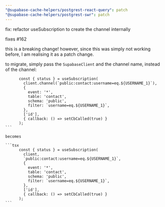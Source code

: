 ```yaml
---
"@supabase-cache-helpers/postgrest-react-query": patch
"@supabase-cache-helpers/postgrest-swr": patch
---
```


fix: refactor useSubscription to create the channel internally

fixes #162

this is a breaking change! however, since this was simply not working before, I am realising it as a patch change.

to migrate, simply pass the `SupabaseClient` and the channel name, instead of the channel:

````tsx
      const { status } = useSubscription(
        client.channel(`public:contact:username=eq.${USERNAME_1}`),
        {
          event: '*',
          table: 'contact',
          schema: 'public',
          filter: `username=eq.${USERNAME_1}`,
        },
        ['id'],
        { callback: () => setCbCalled(true) }
      );
```

becomes

```tsx
      const { status } = useSubscription(
        client,
        `public:contact:username=eq.${USERNAME_1}`,
        {
          event: '*',
          table: 'contact',
          schema: 'public',
          filter: `username=eq.${USERNAME_1}`,
        },
        ['id'],
        { callback: () => setCbCalled(true) }
      );
```
````

